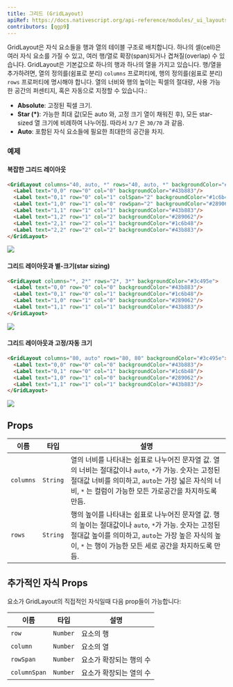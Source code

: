 ```yaml
---
title: 그리드 (GridLayout)
apiRef: https://docs.nativescript.org/api-reference/modules/_ui_layouts_grid_layout_
contributors: [qgp9]
---
```


GridLayout은 자식 요소들을 행과 열의 테이블 구조로 배치합니다.
하나의 셀(cell)은 여러 자식 요소를 가질 수 있고, 여러 행/열로 확장(span)되거나 겹쳐질(overlap) 수 있습니다.
GridLayout은 기본값으로 하나의 행과 하나의 열을 가지고 있습니다.
행/열을 추가하려면,  열의 정의를(쉼표로 분리) `columns` 프로퍼티에, 행의 정의를(쉼표로 분리) `rows` 프로퍼티에 명시해야 합니다.
열의 너비와 행의 높이는  픽셀의 절대량, 사용 가능한 공간의 퍼센티지, 혹은 자동으로 지정할 수 있습니다.:

- **Absolute**: 고정된 픽셀 크기.
- **Star (*)**: 가능한 최대 값(모든 auto 와, 고정 크기 열이 채워진 후), 모든 star-sized 열 크기에 비례하여 나누어짐. 따라서 `3/7` 은 `30/70` 과 같음.
- **Auto**: 포함된 자식 요소들에 필요한 최대한의 공간을 차지.

### 예제

#### 복잡한 그리드 레이아웃

```html
<GridLayout columns="40, auto, *" rows="40, auto, *" backgroundColor="#3c495e">
  <Label text="0,0" row="0" col="0" backgroundColor="#43b883"/>
  <Label text="0,1" row="0" col="1" colSpan="2" backgroundColor="#1c6b48"/>
  <Label text="1,0" row="1" col="0" rowSpan="2" backgroundColor="#289062"/>
  <Label text="1,1" row="1" col="1" backgroundColor="#43b883"/>
  <Label text="1,2" row="1" col="2" backgroundColor="#289062"/>
  <Label text="2,1" row="2" col="1" backgroundColor="#1c6b48"/>
  <Label text="2,2" row="2" col="2" backgroundColor="#43b883"/>
</GridLayout>
```
<img class="md:w-1/2 lg:w-1/3" src="https://art.nativescript-vue.org/layouts/grid_layout.svg" />

#### 그리드 레이아웃과 별-크기(star sizing)

```html
<GridLayout columns="*, 2*" rows="2*, 3*" backgroundColor="#3c495e">
  <Label text="0,0" row="0" col="0" backgroundColor="#43b883"/>
  <Label text="0,1" row="0" col="1" backgroundColor="#1c6b48"/>
  <Label text="1,0" row="1" col="0" backgroundColor="#289062"/>
  <Label text="1,1" row="1" col="1" backgroundColor="#43b883"/>
</GridLayout>
```
<img class="md:w-1/2 lg:w-1/3" src="https://art.nativescript-vue.org/layouts/grid_layout_star_sizing.svg" />

#### 그리드 레이아웃과 고정/자동 크기

```html
<GridLayout columns="80, auto" rows="80, 80" backgroundColor="#3c495e">
  <Label text="0,0" row="0" col="0" backgroundColor="#43b883"/>
  <Label text="0,1" row="0" col="1" backgroundColor="#1c6b48"/>
  <Label text="1,0" row="1" col="0" backgroundColor="#289062"/>
  <Label text="1,1" row="1" col="1" backgroundColor="#43b883"/>
</GridLayout>
```
<img class="md:w-1/2 lg:w-1/3" src="https://art.nativescript-vue.org/layouts/grid_layout_fixed_auto.svg" />


## Props

| 이름 | 타입 | 설명 |
|------|------|-------------|
`columns` | `String` | 열의 너비를 나타내는 쉼표로 나누어진 문자열 값. 열의 너비는 절대값이나 `auto`, `*`가 가능. 숫자는 고정된 절대값 너비를 의미하고, `auto`는 가장 넓은 자식의 너비, `*` 는 컬럼이 가능한 모든 가로공간을 차지하도록 만듬.
`rows` | `String` | 행의 높이를 나타내는 쉼표로 나누어진 문자열 값. 행의 높이는 절대값이나 `auto`, `*`가 가능. 숫자는 고정된 절대값 높이를 의미하고, `auto`는 가장 높은 자식의 높이, `*` 는 행이 가능한 모든 세로 공간을 차지하도록 만듬.


## 추가적인 자식 Props

요소가 GridLayout의 직접적인 자식일때 다음 prop들이 가능합니다:

| 이름 | 타입 | 설명 |
|------|------|-------------|
`row` | `Number` | 요소의 행
`column` | `Number` | 요소의 열
`rowSpan` | `Number` | 요소가 확장되는 행의 수
`columnSpan` | `Number` | 요소가 확장되는 열의 수
